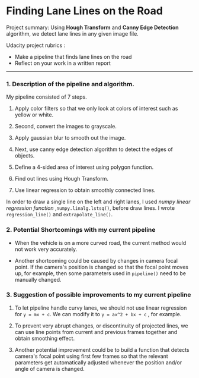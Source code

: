 # Finding Lane Lines on the Road
Project summary: 
Using **Hough Transform** and **Canny Edge Detection** algorithm, we detect lane lines in any given image file.

Udacity project rubrics :
* Make a pipeline that finds lane lines on the road
* Reflect on your work in a written report
---
### 1. Description of the pipeline and algorithm. 

My pipeline consisted of 7 steps. 

1) Apply color filters so that we only look at colors of interest such as yellow or white. 

2) Second, convert the images to grayscale.

3) Apply gaussian blur to smooth out the image.

4) Next, use canny edge detection algorithm to detect the edges of objects.

5) Define a 4-sided area of interest using polygon function.

6) Find out lines using Hough Transform.

7) Use linear regression to obtain smoothly connected lines.

In order to draw a single line on the left and right lanes, I used *numpy linear
regression function* ,`numpy.linalg.lstsq()`, before draw lines. I wrote `regression_line()` and `extrapolate_line()`.


### 2. Potential Shortcomings with my current pipeline

 - When the vehicle is on a more curved road, the current method would not work very accurately. 

 - Another shortcoming could be caused by changes in camera focal point.  If the camera's position is changed so that the focal point moves up, for example, then some parameters used in `pipeline()` need to be manually changed.


### 3. Suggestion of possible improvements to my current pipeline

1) To let pipeline handle curvy lanes, we should not use linear regression for `y = mx + c`. We can modify it to `y = ax^2 + bx + c` , for example. 

2) To prevent very abrupt changes, or discontinuity of projected lines, we can use line points from current and previous frames together and obtain smoothing effect.

3) Another potential improvement could be to build a function that detects camera's focal point using first few frames so that the relevant parameters get automatically adjusted whenever the position and/or angle of camera is changed.
